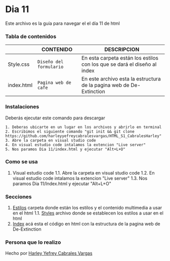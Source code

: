 # Dia 11
Este archivo es la guía para navegar el el día 11 de html

### Tabla de contenidos

|                |CONTENIDO                         |DESCRIPCION                             |
|------------------|------------------------------------|-----------------------------------|
|Style.css         |`Diseño del formulario`            |En esta carpeta están los estilos con los que se dará el diseño al index         
|index.html         |`Pagina web de cafe`|En este archivo esta la estructura de la pagina web de De-Extinction
### Instalaciones 
Deberás ejecutar este comando para descargar 

```
1. Deberas ubicarte en un lugar en los archivos y abrirlo en terminal
2. Escribimos el siguiente comando "git init && git clone https://github.com/harleyyefreycabralesvargas/HTML_S1_CabralesHarley"
3. Abre la carpeta en visual studio code
4. En visual estudio code intalamos la extencion "Live server"
5. Nos paramos Dia 11/index.html y ejecutar "Alt+L+O"

```

### Como se usa
1. Visual estudio code
1.1. Abre la carpeta en visual studio code
1.2. En visual estudio code intalamos la extencion "Live server"
1.3. Nos paramos Dia 11/Index.html y ejecutar "Alt+L+O"
### Secciones
1. [Estilos](estilos) carpeta donde están los estilos y el contenido multimedia a usar en el html
1.1. [Styles](estilos/style.css) archivo donde se establecen los estilos a usar en el html
2.  [Index](index.html) acá esta el código en html con la estructura  de la pagina web de De-Extinction

### Persona que lo realizo
Hecho por [Harley Yefrey Cabrales Vargas](https://github.com/harleyyefreycabralesvargas)